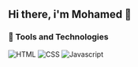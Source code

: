 ## Hi there, i'm Mohamed 👋
<!--- 
<h3>&#x1F4C8; GitHub Stats</h3>

![Mohamed GitHub stats](https://github-readme-stats.vercel.app/api?username=MAsecurity&show_icons=true&theme=radical)
![Top Langs](https://github-readme-stats.vercel.app/api/top-langs/?username=MAsecurity&layout=compact)
-->

<h3>
  &#x1F527; Tools and Technologies
</h3>

![HTML](https://img.shields.io/badge/HTML5-E34F26?style=for-the-badge&logo=html5&logoColor=white)
![CSS](https://img.shields.io/badge/CSS3-1572B6?style=for-the-badge&logo=css3&logoColor=white)
![Javascript](https://img.shields.io/badge/JavaScript-323330?style=for-the-badge&logo=javascript&logoColor=F7DF1E)


